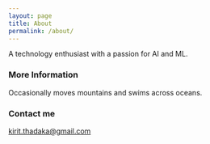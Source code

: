 ```yaml
---
layout: page
title: About
permalink: /about/
---
```


A technology enthusiast with a passion for AI and ML.

### More Information

Occasionally moves mountains and swims across oceans.

### Contact me

[kirit.thadaka@gmail.com](mailto:kirit.thadaka@gmail.com)